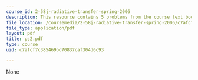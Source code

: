 ```yaml
---
course_id: 2-58j-radiative-transfer-spring-2006
description: This resource contains 5 problems from the course text book.
file_location: /coursemedia/2-58j-radiative-transfer-spring-2006/c7afcf7c385469bd70837caf304d6c93_ps2.pdf
file_type: application/pdf
layout: pdf
title: ps2.pdf
type: course
uid: c7afcf7c385469bd70837caf304d6c93

---
```

None